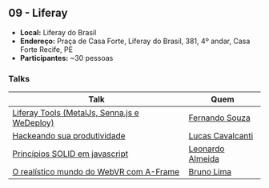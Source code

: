 ## 09 - Liferay

* **Local:** Liferay do Brasil
* **Endereço:** Praça de Casa Forte, Liferay do Brasil, 381, 4º andar, Casa Forte Recife, PE
* **Participantes:** ~30 pessoas

### Talks

| Talk                            | Quem                                                               
| ------------------------------  | ------------------------------------------------------------------
| [Liferay Tools (MetalJs, Senna.js e WeDeploy)](#) | [Fernando Souza](#)
| [Hackeando sua produtividade](https://pt.slideshare.net/lucascmelo/hackeando-sua-produtividade) | [Lucas Cavalcanti](https://github.com/lucascmelo)
| [Princípios SOLID em javascript](#) | [Leonardo Almeida](#)
| [O realístico mundo do WebVR com A-Frame](#) | [Bruno Lima](#)